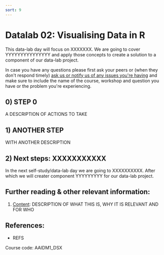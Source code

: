 ```yaml
---
sort: 9
---
```

# Datalab 02: Visualising Data in R

This data-lab day will focus on XXXXXXX. We are going to cover YYYYYYYYYYYYYYY and apply those concepts to create a solution to a component of our data-lab project.

In case you have any questions please first ask your peers or (when they don't respond timely) [ask us or notify us of any issues you're having](https://github.com/BredaUniversity/AAI-DM/issues/new) and make sure to include the name of the course, workshop and question you have or the problem you're experiencing.

## 0) STEP 0
A DESCRIPTION OF ACTIONS TO TAKE

## 1) ANOTHER STEP
WITH ANOTHER DESCRIPTION

## 2) Next steps: XXXXXXXXXXX
In the next self-study/data-lab day we are going to XXXXXXXXXX. After which we will creater component YYYYYYYYY for our data-lab project.


## Further reading & other relevant information:
1. [Content](LINK): DESCRIPTION OF WHAT THIS IS, WHY IT IS RELEVANT AND FOR WHO

## References:
- REFS

Course code: AAIDM1_DSX
